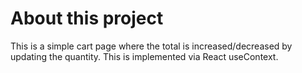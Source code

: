 # About this project

This is a simple cart page where the total is increased/decreased by updating the quantity. This is implemented via React useContext.  